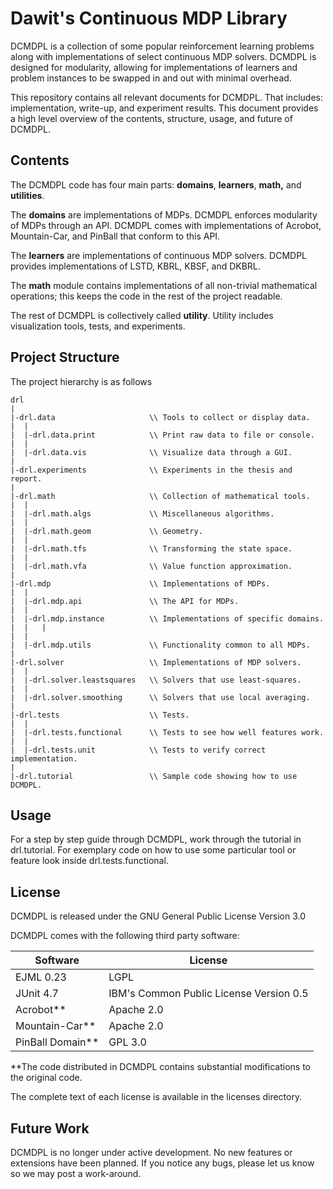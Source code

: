 # Dawit's Continuous MDP Library

DCMDPL is a collection of some popular reinforcement learning problems
along with implementations of select continuous MDP solvers.
DCMDPL is designed for modularity, allowing for implementations of learners
and problem instances to be swapped in and out with minimal overhead.

This repository contains all relevant documents for DCMDPL. That includes:
implementation, write-up, and experiment results. 
This document provides a high level overview of the contents, structure,
usage, and future of DCMDPL.


## Contents
The DCMDPL code has four main parts: **domains**, **learners**, **math,** and **utilities**. 

The **domains** are implementations of MDPs. DCMDPL enforces modularity of MDPs
through an API. DCMDPL comes with implementations of Acrobot, Mountain-Car,
and PinBall that conform to this API.

The **learners** are implementations of continuous MDP solvers.
DCMDPL provides implementations of LSTD, KBRL, KBSF, and DKBRL.

The **math** module contains implementations of all non-trivial mathematical
operations; this keeps the code in the rest of the project readable.

The rest of DCMDPL is collectively called **utility**. Utility includes
visualization tools, tests, and experiments.

## Project Structure
The project hierarchy is as follows

    drl
    |
    |-drl.data                     \\ Tools to collect or display data.
    |  | 
    |  |-drl.data.print            \\ Print raw data to file or console.
    |  |
    |  |-drl.data.vis              \\ Visualize data through a GUI.
    | 
    |-drl.experiments              \\ Experiments in the thesis and report.
    |
    |-drl.math                     \\ Collection of mathematical tools.
    |  |
    |  |-drl.math.algs             \\ Miscellaneous algorithms.
    |  |
    |  |-drl.math.geom             \\ Geometry.
    |  |
    |  |-drl.math.tfs              \\ Transforming the state space.
    |  |
    |  |-drl.math.vfa              \\ Value function approximation.
    |
    |-drl.mdp                      \\ Implementations of MDPs.
    |  |
    |  |-drl.mdp.api               \\ The API for MDPs.
    |  |
    |  |-drl.mdp.instance          \\ Implementations of specific domains.
    |  |   |
    |  |
    |  |-drl.mdp.utils             \\ Functionality common to all MDPs.   
    |
    |-drl.solver                   \\ Implementations of MDP solvers.
    |  |
    |  |-drl.solver.leastsquares   \\ Solvers that use least-squares.
    |  |
    |  |-drl.solver.smoothing      \\ Solvers that use local averaging.
    |
    |-drl.tests                    \\ Tests.
    |  |
    |  |-drl.tests.functional      \\ Tests to see how well features work.
    |  |
    |  |-drl.tests.unit            \\ Tests to verify correct implementation.
    |
    |-drl.tutorial                 \\ Sample code showing how to use DCMDPL.

## Usage
For a step by step guide through DCMDPL, work through the tutorial in
drl.tutorial. For exemplary code on how to use some particular tool or
feature look inside drl.tests.functional.

## License
DCMDPL is released under the GNU General Public License Version 3.0

DCMDPL comes with the following third party software:

|    Software     | License                                  |
|-----------------|------------------------------------------|
|EJML 0.23        |  LGPL                                    |
|JUnit 4.7        |  IBM's Common Public License Version 0.5 |
|Acrobot**        |  Apache 2.0                              |
|Mountain-Car**   |  Apache 2.0                              |
|PinBall Domain** |  GPL 3.0                                 |

**The code distributed in DCMDPL contains substantial modifications to
the original code. 

The complete text of each license is available in the licenses directory.

## Future Work
DCMDPL is no longer under active development. No new features or extensions
have been planned. If you notice any bugs, please let us know so we may
post a work-around. 
